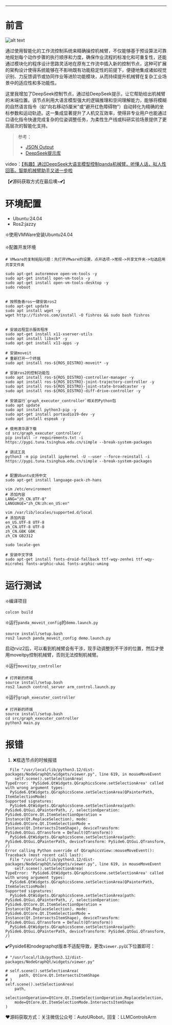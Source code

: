 
---


# 前言

![alt text](images/test.gif)

通过使用智能化的工作流控制系统来精确操控机械臂，不仅能够基于预设算法可靠地规划每个动作步骤的执行顺序和力度，确保作业流程的标准化和可重复性，还能通过模块化的程序设计思路灵活地在原有工作流中插入新的控制节点，这种可扩展的架构设计使得系统能够在不影响既有功能稳定性的前提下，便捷地集成诸如视觉识别、力反馈调节或协同作业等进阶功能模块，从而持续提升机械臂在复杂工业场景中的适应性和多功能性。

这里我增加了DeepSeek控制节点，通过给DeepSeek提示，让它帮助给出机械臂的末端位置。该节点利用大语言模型强大的逻辑推理和空间理解能力，能够将模糊的自然语言指令（如“向右移动5厘米”或“避开红色障碍物”）自动转化为精确的坐标参数和运动轨迹。这一集成显著提升了人机交互效率，使得非专业用户也能通过口语化指令快速完成复杂的位姿调整任务，为柔性生产线或科研实验场景提供了更高层次的智能化支持。

> 参考：
> - [JSON Output](https://api-docs.deepseek.com/zh-cn/guides/json_mode)
> - [DeepSeek提示库](https://api-docs.deepseek.com/zh-cn/prompt-library/)

video：[【有趣】通过DeepSeek大语言模型控制panda机械臂，听懂人话，拟人性回答。智能机械臂助手又进一步啦](https://www.bilibili.com/video/BV15ALCzNE9S/?vd_source=3bf4271e80f39cfee030114782480463)

【💕源码获取方式在最后噢~💕】

# 环境配置

- Ubuntu:24.04
- Ros2:jazzy


❇️使用VMWare安装Ubuntu24.04


❇️配置开发环境

```shell
# VMware的复制粘贴问题：先打开VMware的设置，点开选项->常规->共享文件夹->勾选启用共享文件夹

sudo apt-get autoremove open-vm-tools -y
sudo apt-get install open-vm-tools -y
sudo apt-get install open-vm-tools-desktop -y
sudo reboot


# 按照鱼香ros一键安装ros2
sudo apt-get update
sudo apt install wget -y
wget http://fishros.com/install -O fishros && sudo bash fishros


# 安装远程显示服务程序
sudo apt-get install x11-xserver-utils
sudo apt install libxcb* -y
sudo apt-get install x11-apps -y

# 安装moveit
# 重新打开一个终端
sudo apt install ros-${ROS_DISTRO}-moveit* -y

# 安装ros2的控制功能包
sudo apt install ros-${ROS_DISTRO}-controller-manager -y
sudo apt install ros-${ROS_DISTRO}-joint-trajectory-controller -y
sudo apt install ros-${ROS_DISTRO}-joint-state-broadcaster -y
sudo apt install ros-${ROS_DISTRO}-diff-drive-controller -y

# 安装运行`graph_executer_controller`相关的Python包
sudo apt update
sudo apt install python3-pip -y
sudo apt-get install portaudio19-dev -y
sudo apt install espeak -y

# 使用清华源下载
cd src/graph_executer_controller/
pip install -r requirements.txt -i https://pypi.tuna.tsinghua.edu.cn/simple --break-system-packages

# 调试工具
python3 -m pip install ipykernel -U --user --force-reinstall -i https://pypi.tuna.tsinghua.edu.cn/simple --break-system-packages


# 配置Ubuntu支持中文
sudo apt-get install language-pack-zh-hans

vim /etc/environment
# 添加内容
LANG="zh_CN.UTF-8"
LANGUAGE="zh_CN:zh:en_US:en"

vim /var/lib/locales/supported.d/local
# 添加内容
en_US.UTF-8 UTF-8
zh_CN.UTF-8 UTF-8
zh_CN.GBK GBK
zh_CN GB2312

sudo locale-gen

# 安装中文字体
sudo apt-get install fonts-droid-fallback ttf-wqy-zenhei ttf-wqy-microhei fonts-arphic-ukai fonts-arphic-uming
```

# 运行测试

❇️编译项目

```shell    
colcon build
```

❇️运行`panda_moveit_config`的`demo.launch.py`

```shell
source install/setup.bash
ros2 launch panda_moveit_config demo.launch.py
```
启动rviz2后，可以看到机械臂会有干涉，现手动调整到不干涉的位置，然后才使用moveitpy控制机械臂，否则无法控制机械臂。

❇️运行`moveitpy_controller`

```shell
# 打开新的终端
source install/setup.bash
ros2 launch control_server arm_control.launch.py
```

❇️运行`graph_executer_controller`

```shell
# 打开新的终端
source install/setup.bash
cd src/graph_executer_controller
python3 main.py
```

# 报错

1. ❌框选节点的时候报错

```shell
  File "/usr/local/lib/python3.12/dist-packages/NodeGraphQt/widgets/viewer.py", line 619, in mouseMoveEvent
    self.scene().setSelectionArea(
TypeError: 'PySide6.QtWidgets.QGraphicsScene.setSelectionArea' called with wrong argument types:
  PySide6.QtWidgets.QGraphicsScene.setSelectionArea(QPainterPath, ItemSelectionMode)
Supported signatures:
  PySide6.QtWidgets.QGraphicsScene.setSelectionArea(path: PySide6.QtGui.QPainterPath, /, selectionOperation: PySide6.QtCore.Qt.ItemSelectionOperation = Instance(Qt.ReplaceSelection), mode: PySide6.QtCore.Qt.ItemSelectionMode = Instance(Qt.IntersectsItemShape), deviceTransform: PySide6.QtGui.QTransform = Default(QTransform))
  PySide6.QtWidgets.QGraphicsScene.setSelectionArea(path: PySide6.QtGui.QPainterPath, deviceTransform: PySide6.QtGui.QTransform, /)
Error calling Python override of QGraphicsView::mouseMoveEvent(): Traceback (most recent call last):
  File "/usr/local/lib/python3.12/dist-packages/NodeGraphQt/widgets/viewer.py", line 619, in mouseMoveEvent
    self.scene().setSelectionArea(
TypeError: 'PySide6.QtWidgets.QGraphicsScene.setSelectionArea' called with wrong argument types:
  PySide6.QtWidgets.QGraphicsScene.setSelectionArea(QPainterPath, ItemSelectionMode)
Supported signatures:
  PySide6.QtWidgets.QGraphicsScene.setSelectionArea(path: PySide6.QtGui.QPainterPath, /, selectionOperation: PySide6.QtCore.Qt.ItemSelectionOperation = Instance(Qt.ReplaceSelection), mode: PySide6.QtCore.Qt.ItemSelectionMode = Instance(Qt.IntersectsItemShape), deviceTransform: PySide6.QtGui.QTransform = Default(QTransform))
  PySide6.QtWidgets.QGraphicsScene.setSelectionArea(path: PySide6.QtGui.QPainterPath, deviceTransform: PySide6.QtGui.QTransform, /)
```

✔️Pyside6和nodegraphqt版本不适配导致，更改`viewer.py`以下位置即可：

```shell
# "/usr/local/lib/python3.12/dist-packages/NodeGraphQt/widgets/viewer.py"

# self.scene().setSelectionArea(
#     path, QtCore.Qt.IntersectsItemShape
# )
self.scene().setSelectionArea(
    path,
    selectionOperation=QtCore.Qt.ItemSelectionOperation.ReplaceSelection,
    mode=QtCore.Qt.ItemSelectionMode.IntersectsItemShape
)
```

❤️源码获取方式：关注微信公众号：AutoURobot，回复：LLMControlsArm